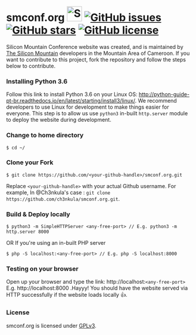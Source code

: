 smconf.org <img src="http://i.imgur.com/Cj4rMrS.gif" height="40" alt="Swimming Octocat" title="smconf.org"> [![GitHub issues](https://img.shields.io/github/issues/silicon-mountain/smconf.org.svg)](https://github.com/silicon-mountain/smconf.org/issues) [![GitHub stars](https://img.shields.io/github/stars/silicon-mountain/smconf.org.svg)](https://github.com/silicon-mountain/smconf.org/stargazers) [![GitHub license](https://img.shields.io/badge/license-AGPL-blue.svg)](https://raw.githubusercontent.com/silicon-mountain/smconf.org/master/LICENSE)
==============

Silicon Mountain Conference website was created, and is maintained by [The Silicon Mountain](https://en.wikipedia.org/wiki/Silicon_Mountain) developers in the Mountain Area of Cameroon. If you want to contribute to this project, fork the repository and follow the steps below to contribute.


### Installing Python 3.6

Follow this link to install Python 3.6 on your Linux OS: http://python-guide-pt-br.readthedocs.io/en/latest/starting/install3/linux/. We recommend developers to use Linux for development to make things easier for everyone. This step is to allow us use `python3` in-built `http.server` module to deploy the website during development.


### Change to home directory

```
$ cd ~/
```


### Clone your Fork

```
$ git clone https://github.com/<your-github-handle>/smconf.org.git
```
Replace `<your-github-handle>` with your actual Github username. For example, In @Ch3nkula's case : `git clone https://github.com/ch3nkula/smconf.org.git`.


### Build & Deploy locally

```
$ python3 -m SimpleHTTPServer <any-free-port> // E.g. python3 -m http.server 8000
```
OR If you're using an in-built PHP server

```
$ php -S localhost:<any-free-port> // E.g. php -S localhost:8000
```


### Testing on your browser

Open up your browser and type the link: http://localhost:`<any-free-port>` E.g. http://localhost:8000 .Hayyy! You should have the website served via HTTP successfully if the website loads locally :+1:.


### License

smconf.org is licensed under [GPLv3](LICENSE).
